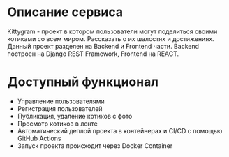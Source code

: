 # Описание сервиса
Kittygram - проект в котором пользователи могут поделиться своими котиками со всем миром. Рассказать о их шалостях и достижениях. Данный проект разделен на Backend и Frontend части. Backend построен на Django REST Framework, Frontend на REACT.

# Доступный функционал
- Управление пользователями
- Регистрация пользователей
- Публикация, удаление котиков с фото
- Просмотр котиков в ленте
- Автоматический деплой проекта в контейнерах и CI/CD с помощью GitHub Actions
- Запуск проекта происходит через Docker Container
